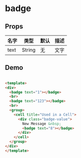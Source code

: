 # badge

## Props

| 名字 | 类型 | 默认 | 描述 |
|-----|-----|-----|-----|
| text | String | 无 | 文字 |

## Demo

``` html

<template>
<div>
  <badge text="1"></badge>
  <br>
  <badge text="123"></badge>
  <br>
  <group>
    <cell title="Used in a Cell">
      <div class="badge-value">
        New Message &nbsp;
        <badge text="8"></badge>
      </div>
    </cell>
  </group>
</div>
</template>
```